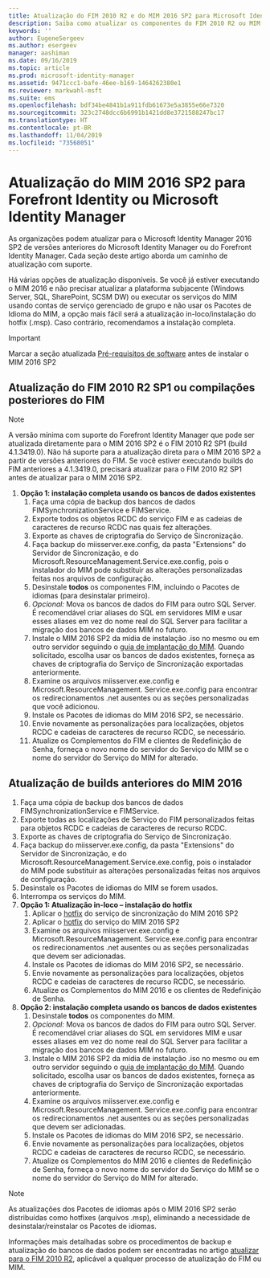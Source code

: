 ```yaml
---
title: Atualização do FIM 2010 R2 e do MIM 2016 SP2 para Microsoft Identity Manager 2016 Service Pack 2 | Microsoft Docs
description: Saiba como atualizar os componentes do FIM 2010 R2 ou MIM 2016 SP2 e, em seguida, instale os componentes que são novos no MIM 2016.
keywords: ''
author: EugeneSergeev
ms.author: esergeev
manager: aashiman
ms.date: 09/16/2019
ms.topic: article
ms.prod: microsoft-identity-manager
ms.assetid: 9471ccc1-bafe-46ee-b169-1464262380e1
ms.reviewer: markwahl-msft
ms.suite: ems
ms.openlocfilehash: bdf34be4841b1a911fdb61673e5a3855e66e7320
ms.sourcegitcommit: 323c2748dcc6b6991b1421dd8e3721588247bc17
ms.translationtype: HT
ms.contentlocale: pt-BR
ms.lasthandoff: 11/04/2019
ms.locfileid: "73568051"
---
```

# <a name="mim-2016-sp2-upgrade--from-forefront-identity--or-microsoft-identity-manager"></a>Atualização do MIM 2016 SP2 para Forefront Identity ou Microsoft Identity Manager

As organizações podem atualizar para o Microsoft Identity Manager 2016 SP2 de versões anteriores do Microsoft Identity Manager ou do Forefront Identity Manager.  Cada seção deste artigo aborda um caminho de atualização com suporte.

Há várias opções de atualização disponíveis. Se você já estiver executando o MIM 2016 e não precisar atualizar a plataforma subjacente (Windows Server, SQL, SharePoint, SCSM DW) ou executar os serviços do MIM usando contas de serviço gerenciado de grupo e não usar os Pacotes de Idioma do MIM, a opção mais fácil será a atualização in-loco/instalação do hotfix (.msp). Caso contrário, recomendamos a instalação completa.

> [!IMPORTANT]
> Marcar a seção atualizada [Pré-requisitos de software](prepare-server-ws2016.md#software-prerequisites) antes de instalar o MIM 2016 SP2

## <a name="upgrade-from-fim-2010-r2-sp1-or-later-fim-builds"></a>Atualização do FIM 2010 R2 SP1 ou compilações posteriores do FIM

> [!NOTE]
> A versão mínima com suporte do Forefront Identity Manager que pode ser atualizada diretamente para o MIM 2016 SP2 é o FIM 2010 R2 SP1 (build 4.1.3419.0). Não há suporte para a atualização direta para o MIM 2016 SP2 a partir de versões anteriores do FIM. Se você estiver executando builds do FIM anteriores a 4.1.3419.0, precisará atualizar para o FIM 2010 R2 SP1 antes de atualizar para o MIM 2016 SP2.

1. **Opção 1: instalação completa usando os bancos de dados existentes**
    1. Faça uma cópia de backup dos bancos de dados FIMSynchronizationService e FIMService.
    1. Exporte todos os objetos RCDC do serviço FIM e as cadeias de caracteres de recurso RCDC nas quais fez alterações.
    1. Exporte as chaves de criptografia do Serviço de Sincronização.
    1. Faça backup do miisserver.exe.config, da pasta "Extensions" do Servidor de Sincronização, e do Microsoft.ResourceManagement.Service.exe.config, pois o instalador do MIM pode substituir as alterações personalizadas feitas nos arquivos de configuração.
    1. Desinstale **todos** os componentes FIM, incluindo o Pacotes de idiomas (para desinstalar primeiro).
    1. *Opcional:* Mova os bancos de dados do FIM para outro SQL Server. É recomendável criar aliases do SQL em servidores MIM e usar esses aliases em vez do nome real do SQL Server para facilitar a migração dos bancos de dados MIM no futuro.
    1. Instale o MIM 2016 SP2 da mídia de instalação .iso no mesmo ou em outro servidor seguindo o [guia de implantação do MIM](microsoft-identity-manager-deploy.md). Quando solicitado, escolha usar os bancos de dados existentes, forneça as chaves de criptografia do Serviço de Sincronização exportadas anteriormente.
    1. Examine os arquivos miisserver.exe.config e Microsoft.ResourceManagement. Service.exe.config para encontrar os redirecionamentos .net ausentes ou as seções personalizadas que você adicionou.
    1. Instale os Pacotes de idiomas do MIM 2016 SP2, se necessário.
    1. Envie novamente as personalizações para localizações, objetos RCDC e cadeias de caracteres de recurso RCDC, se necessário.
    1. Atualize os Complementos do FIM e clientes de Redefinição de Senha, forneça o novo nome do servidor do Serviço do MIM se o nome do servidor do Serviço do MIM for alterado.
    
## <a name="upgrade-from-previous-mim-2016-builds"></a>Atualização de builds anteriores do MIM 2016
1. Faça uma cópia de backup dos bancos de dados FIMSynchronizationService e FIMService.
1. Exporte todas as localizações de Serviço do FIM personalizados feitas para objetos RCDC e cadeias de caracteres de recurso RCDC.
1. Exporte as chaves de criptografia do Serviço de Sincronização.
1. Faça backup do miisserver.exe.config, da pasta "Extensions" do Servidor de Sincronização, e do Microsoft.ResourceManagement.Service.exe.config, pois o instalador do MIM pode substituir as alterações personalizadas feitas nos arquivos de configuração.
1. Desinstale os Pacotes de idiomas do MIM se forem usados.
1. Interrompa os serviços do MIM.
1. **Opção 1: Atualização in-loco – instalação do hotfix**
    1. Aplicar o [hotfix](https://www.microsoft.com/download/details.aspx?id=100412) do serviço de sincronização do MIM 2016 SP2
    1. Aplicar o [hotfix](https://www.microsoft.com/download/details.aspx?id=100412) do serviço do MIM 2016 SP2
    1. Examine os arquivos miisserver.exe.config e Microsoft.ResourceManagement. Service.exe.config para encontrar os redirecionamentos .net ausentes ou as seções personalizadas que devem ser adicionadas.
    1. Instale os Pacotes de idiomas do MIM 2016 SP2, se necessário.
    1. Envie novamente as personalizações para localizações, objetos RCDC e cadeias de caracteres de recurso RCDC, se necessário.
    1. Atualize os Complementos do MIM 2016 e os clientes de Redefinição de Senha.
1. **Opção 2: instalação completa usando os bancos de dados existentes**
    1. Desinstale **todos** os componentes do MIM.
    1. *Opcional:* Mova os bancos de dados do FIM para outro SQL Server. É recomendável criar aliases do SQL em servidores MIM e usar esses aliases em vez do nome real do SQL Server para facilitar a migração dos bancos de dados MIM no futuro.
    1. Instale o MIM 2016 SP2 da mídia de instalação .iso no mesmo ou em outro servidor seguindo o [guia de implantação do MIM](microsoft-identity-manager-deploy.md). Quando solicitado, escolha usar os bancos de dados existentes, forneça as chaves de criptografia do Serviço de Sincronização exportadas anteriormente.
    1. Examine os arquivos miisserver.exe.config e Microsoft.ResourceManagement. Service.exe.config para encontrar os redirecionamentos .net ausentes ou as seções personalizadas que devem ser adicionadas.
    1. Instale os Pacotes de idiomas do MIM 2016 SP2, se necessário.
    1. Envie novamente as personalizações para localizações, objetos RCDC e cadeias de caracteres de recurso RCDC, se necessário.
    1. Atualize os Complementos do MIM 2016 e clientes de Redefinição de Senha, forneça o novo nome do servidor do Serviço do MIM se o nome do servidor do Serviço do MIM for alterado.

> [!NOTE]
> As atualizações dos Pacotes de idiomas após o MIM 2016 SP2 serão distribuídas como hotfixes (arquivos .msp), eliminando a necessidade de desinstalar/reinstalar os Pacotes de idiomas.

Informações mais detalhadas sobre os procedimentos de backup e atualização do bancos de dados podem ser encontradas no artigo [atualizar para o FIM 2010 R2](https://docs.microsoft.com/previous-versions/mim/jj134291%28v%3dws.10%29), aplicável a qualquer processo de atualização do FIM ou MIM.
